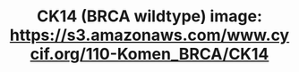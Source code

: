---
title: "CK14 (BRCA wildtype)
image: https://s3.amazonaws.com/www.cycif.org/110-Komen_BRCA/CK14"
layout: minerva-1-5 
exhibit: config-110-Komen_BRCA/CK14
---